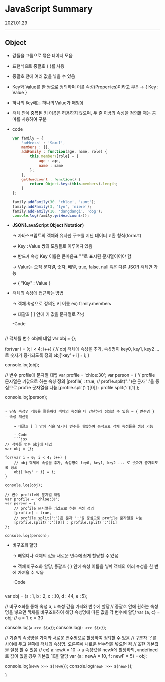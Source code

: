 # JavaScript Summary
2021.01.29

---------------------------------------
## Object

- 값들을 그룹으로 묶은 데이터 모음
- 표현식으로 중괄호 { }를 사용
- 중괄호 안에 여러 값을 넣을 수 있음
- Key와 Value를 한 쌍으로 정의하며 이를 속성(Properties)이라고 부름 → { Key : Value }
- 하나의 Key에는 하나의 Value가 매핑됨
- 객체 안에 중복된 키 이름은 허용하지 않으며, 두 줄 이상의 속성을 정의할 때는 콤마를 사용하여 구분
- code

    ```jsx
    var family = {
    	'address' : 'Seoul',
    	members : {},
    	addFamily : function(age, name, role) {
    		this.members[role] = {
    			age : age,
    			name : name
    		};
    	},
    	getHeadcount : function() {
    		return Object.keys(this.members).length;
    	}
    };

    family.addFamily(30, 'chloe', 'aunt');
    family.addFamily(3, 'lyn', 'niece');
    family.addFamily(10, 'dangdangi', 'dog');
    console.log(family.getHeadcount());
    ```

- **JSON(JavaScript Object Notation)**

    → 자바스크립트의 객체와 유사한 구조를 지닌 데이터 교환 형식(format)

    → Key : Value 쌍의 모음들로 이루어져 있음

    → 반드시 속성 Key 이름은 큰따옴표 " "로 표시된 문자열이어야 함

    → Value는 오직 문자열, 숫자, 배열, true, false, null 혹은 다른 JSON 객체만 가능

    → { "Key" : Value }

- 객체의 속성에 접근하는 방법

    → 객체.속성으로 정의된 키 이름 ex) family.members

    → 대괄호 [ ] 안에 키 값을 문자열로 작성

    -Code
    ```jsx
// 객체를 변수 obj에 대입
var obj = {};

for(var i = 0; i < 4; i++) {
    // obj 객체에 속성을 추가, 속성명이 key0, key1, key2 ... 로 숫자가 증가되도록 정의
    obj['key' + i] = i;
}

console.log(obj);

// 변수 profile에 문자열 대입
var profile = 'chloe:30';
var person = {
    // profile 문자열은 키값으로 하는 속성 정의 
    [profile] : true,
    // profile.split(":")은 문자 ':'을 중심으로 profile 문자열을 나눔
    [profile.split(':')[0]] : profile.split(':')[1]
};

console.log(person);
```

- 단축 속성명 기능을 활용하여 객체의 속성을 더 간단하게 정의할 수 있음 → { 변수명 }
- 속성 계산명

    → 대괄호 [ ] 안에 식을 넣거나 변수를 대입하여 동적으로 객체 속성들을 생성 가능

    - Code
    ```jsx
// 객체를 변수 obj에 대입
var obj = {};

for(var i = 0; i < 4; i++) {
    // obj 객체에 속성을 추가, 속성명이 key0, key1, key2 ... 로 숫자가 증가되도록 정의
    obj['key' + i] = i;
}

console.log(obj);

// 변수 profile에 문자열 대입
var profile = 'chloe:30';
var person = {
    // profile 문자열은 키값으로 하는 속성 정의 
    [profile] : true,
    // profile.split(":")은 문자 ':'을 중심으로 profile 문자열을 나눔
    [profile.split(':')[0]] : profile.split(':')[1]
};

console.log(person);
```

- 비구조화 할당

    → 배열이나 객체의 값을 새로운 변수에 쉽게 할당할 수 있음

    → 객체 비구조화 할당, 중괄호 { } 안에 속성 이름을 넣어 객체의 여러 속성을 한 번에 가져올 수 있음

    -Code
    ```jsx
var obj = {a : 1, b : 2, c : 30, d : 44, e : 5};

// 비구조화를 통해 속성 a, c 속성 값을 가져와 번수에 할당
// 중괄호 안에 원하는 속성명을 넣으면 객체를 비구조화하여 해당 속성명에 따른 값을 각 변수에 할당
var {a, c} = obj; // a = 1, c = 30

console.log(`a >>> ${a}`);
console.log(`c >>> ${c}`);

// 기존의 속성명을 가져와 새로운 변수명으로 할당하여 정의할 수 있음
// 구분자 ':'를 사이에 두고 왼쪽에 객체의 속성명, 오른쪽에 새로운 변수명을 넣으면 됨
// 또한 기본값을 설정 할 수 있음 
// ex) a:newA = 10 -> a 속성값을 newA에 할당하되, undefined로 값이 없을 경우 기본값 10을 할당
var {a : newA = 10, f : newF = 5} = obj;

console.log(`newA >>> ${newA}`);
console.log(`newF >>> ${newF}`);
```
}
